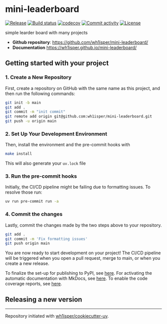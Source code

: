 # mini-leaderboard

[![Release](https://img.shields.io/github/v/release/wh1isper/mini-leaderboard)](https://img.shields.io/github/v/release/wh1isper/mini-leaderboard)
[![Build status](https://img.shields.io/github/actions/workflow/status/wh1isper/mini-leaderboard/main.yml?branch=main)](https://github.com/wh1isper/mini-leaderboard/actions/workflows/main.yml?query=branch%3Amain)
[![codecov](https://codecov.io/gh/wh1isper/mini-leaderboard/branch/main/graph/badge.svg)](https://codecov.io/gh/wh1isper/mini-leaderboard)
[![Commit activity](https://img.shields.io/github/commit-activity/m/wh1isper/mini-leaderboard)](https://img.shields.io/github/commit-activity/m/wh1isper/mini-leaderboard)
[![License](https://img.shields.io/github/license/wh1isper/mini-leaderboard)](https://img.shields.io/github/license/wh1isper/mini-leaderboard)

simple learder board with many projects

- **Github repository**: <https://github.com/wh1isper/mini-leaderboard/>
- **Documentation** <https://wh1isper.github.io/mini-leaderboard/>

## Getting started with your project

### 1. Create a New Repository

First, create a repository on GitHub with the same name as this project, and then run the following commands:

```bash
git init -b main
git add .
git commit -m "init commit"
git remote add origin git@github.com:wh1isper/mini-leaderboard.git
git push -u origin main
```

### 2. Set Up Your Development Environment

Then, install the environment and the pre-commit hooks with

```bash
make install
```

This will also generate your `uv.lock` file

### 3. Run the pre-commit hooks

Initially, the CI/CD pipeline might be failing due to formatting issues. To resolve those run:

```bash
uv run pre-commit run -a
```

### 4. Commit the changes

Lastly, commit the changes made by the two steps above to your repository.

```bash
git add .
git commit -m 'Fix formatting issues'
git push origin main
```

You are now ready to start development on your project!
The CI/CD pipeline will be triggered when you open a pull request, merge to main, or when you create a new release.

To finalize the set-up for publishing to PyPI, see [here](https://fpgmaas.github.io/cookiecutter-uv/features/publishing/#set-up-for-pypi).
For activating the automatic documentation with MkDocs, see [here](https://fpgmaas.github.io/cookiecutter-uv/features/mkdocs/#enabling-the-documentation-on-github).
To enable the code coverage reports, see [here](https://fpgmaas.github.io/cookiecutter-uv/features/codecov/).

## Releasing a new version

______________________________________________________________________

Repository initiated with [wh1isper/cookiecutter-uv](https://github.com/wh1isper/cookiecutter-uv).
